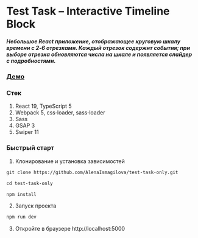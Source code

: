 # Test Task – Interactive Timeline Block

##### Небольшое React приложение, отображающее круговую шкалу времени с 2‑6 отрезками. Каждый отрезок содержит события; при выборе отрезка обновляются числа на шкале и появляется слайдер с подробностями.

### [Демо](https://alenaismagilova.github.io/test-task-only/)

### Стек

1. React 19, TypeScript 5
2. Webpack 5, css‑loader, sass‑loader
3. Sass
4. GSAP 3
5. Swiper 11

### Быстрый старт

1. Клонирование и установка зависимостей

```markdown
git clone https://github.com/AlenaIsmagilova/test-task-only.git
```

```markdown
cd test-task-only
```

```markdown
npm install
```

2. Запуск проекта

```markdown
npm run dev
```

3. Откройте в браузере http://localhost:5000
